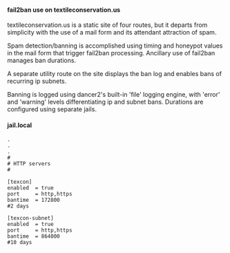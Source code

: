 #### fail2ban use on textileconservation.us

textileconservation.us is a static site of four routes, but it departs from simplicity with the use of a mail form and its attendant attraction of spam.

Spam detection/banning is accomplished using timing and honeypot values in the mail form that trigger fail2ban processing. Ancillary use of fail2ban manages ban durations.

A separate utility route on the site displays the ban log and enables bans of recurring ip subnets.

Banning is logged using dancer2's built-in 'file' logging engine, with 'error' and 'warning' levels differentiating ip and subnet bans. Durations are configured using separate jails.

#### jail.local
```
.
.
.
#
# HTTP servers
#

[texcon]
enabled  = true
port     = http,https
bantime  = 172800
#2 days

[texcon-subnet]
enabled  = true
port     = http,https
bantime  = 864000
#10 days

```
